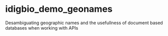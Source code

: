 # idigbio_demo_geonames
Desambiguating geographic names and the usefullness of document based databases when working with APIs
